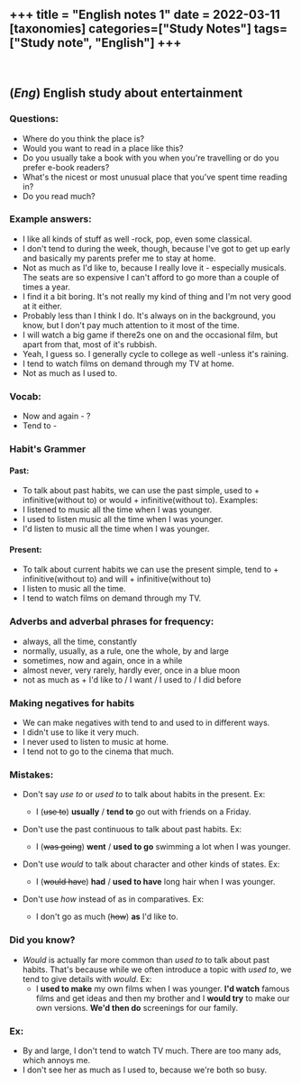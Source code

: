 +++
title = "English notes 1"
date = 2022-03-11
[taxonomies]
categories=["Study Notes"]
tags=["Study note", "English"]
+++
---
<br>

## (*Eng*) English study about entertainment
### Questions:
-   Where do you think the place is?
-   Would you want to read in a place like this?
-   Do you usually take a book with you when you're travelling or do you prefer e-book readers?
-   What's the nicest or most unusual place that you've spent time reading in?
-   Do you read much?


### Example answers:
-   I like all kinds of stuff as well -rock, pop, even some classical.
-   I don't tend to during the week, though, because I've got to get up early and basically my parents prefer me to stay at home.
-   Not as much as I'd like to, because I really love it - especially musicals. The seats are so expensive I can't afford to go more than a couple  of times a year.
-   I find it a bit boring. It's not really my kind of thing and I'm not very good at it either.
-   Probably less than I think I do. It's always on in the background, you know, but I don't pay much attention to it most of the time.
-   I will watch a big game if there2s one on and the occasional film, but apart from that, most of it's rubbish.
-   Yeah, I guess so. I generally cycle to college as well -unless it's raining.
-   I tend to watch films on demand through my TV at home.
-   Not as much as I used to.


### Vocab:
-   Now and again   -   ?
-   Tend to     -


### Habit's Grammer
#### Past:
-   To talk about past habits, we can use the past simple, used to + infinitive(without to) or would + infinitive(without to). Examples:
-   I listened to music all the time when I was younger.
-   I used to listen music all the time when I was younger.
-   I'd listen to music all the time when I was younger.
#### Present:
-   To talk about current habits we can use the present simple, tend to + infinitive(without to) and will + infinitive(without to)
-   I listen to music all the time.
-   I tend to watch films on demand through my TV.


### Adverbs and adverbal phrases for frequency:
-   always, all the time, constantly
-   normally, usually, as a rule, one the whole, by and large
-   sometimes, now and again, once in a while
-   almost never, very rarely, hardly ever, once in a blue moon
-   not as much as  + I'd like to / I want / I used to / I did before

### Making negatives for habits
-   We can make negatives with tend to and used to in different ways.
-   I didn't use to like it very much.
-   I never used to listen to music at home.
-   I tend not to go to the cinema that much.

### Mistakes:
-   Don't say *use to* or *used to* to talk about habits in the present. Ex:
    -   I (~~use to~~) **usually** / **tend to** go out with friends on a Friday.

-   Don't use the past continuous to talk about past habits. Ex:
    -   I (~~was going~~) **went** / **used to go** swimming a lot when I was younger.

-   Don't use *would* to talk about character and other kinds of states. Ex:
    -   I (~~would have~~) **had** / **used to have** long hair when I was younger.

-   Don't use *how* instead of as in comparatives. Ex:
    -   I don't go as much (~~how~~) **as** I'd like to.

### Did you know?
-   *Would* is actually far more common than *used to* to talk about past habits. That's because while we often introduce a topic with *used to*, we tend to give details with *would*. Ex:
    -   I **used to make** my own films when I was younger. **I'd watch** famous films and get ideas and then my brother and I **would try** to make our own versions. **We'd then do** screenings for our family.

### Ex:
-  By and large, I don't tend to watch TV much. There are too many ads, which annoys me.
-   I don't see her as much as I used to, because we're both so busy.